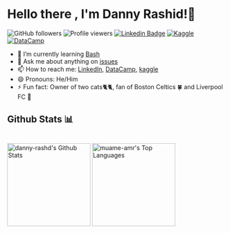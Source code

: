 # Hello there , I'm Danny Rashid!👋

![GitHub followers](https://img.shields.io/github/followers/danny-rashd?style=flat-square&label=Followers&color=blueviolet)
![Profile viewers](https://komarev.com/ghpvc/?username=danny-rashd&style=flat-square&color=green&label=Views)
[![Linkedin Badge](https://img.shields.io/badge/-dannyrashd-blue?style=flat-square&logo=Linkedin&logoColor=white&link=https://www.linkedin.com/in/dannyrashd/)](https://www.linkedin.com/in/dannyrashd/)
[![Kaggle](https://img.shields.io/badge/Kaggle-20beff?style=flat-square&logo=kaggle&logoColor=white)](https://www.kaggle.com/dannyrashd)
[![DataCamp](https://img.shields.io/badge/DataCamp-03ef62?style=flat-square&logo=datacamp&logoColor=black)](https://www.datacamp.com/profile/dannyrashd)

- 🌱 I’m currently learning [Bash](https://www.gnu.org/software/bash/)
- 💬 Ask me about anything on [issues](https://github.com/danny-rashd/danny-rashd/issues)
- 📫 How to reach me: [LinkedIn](https://www.linkedin.com/in/dannyrashd/), [DataCamp](https://www.datacamp.com/profile/dannyrashd), [kaggle](https://www.kaggle.com/dannyrashd)
- 😄 Pronouns: He/Him
- ⚡ Fun fact: Owner of two cats🐈🐈, fan of Boston Celtics 🍀 and Liverpool FC 🔴

<h2 align="left" id="danny-rashd-tech">Github Stats 📊</h2>
    <br/>
    <a href="https://github.com/anuraghazra/github-readme-stats"><img alt="danny-rashd's Github Stats" src="https://github-readme-stats-sigma-five.vercel.app/api?username=danny-rashd&show_icons=true&theme=vue-dark&bg_color=1F222E" height="192px"/></a>
    <a href="https://github.com/anuraghazra/github-readme-stats"><img alt="muame-amr's Top Languages" src="https://github-readme-stats-sigma-five.vercel.app/api/top-langs/?username=danny-rashd&langs_count=8&layout=compact&theme=vue-dark&hide_border=true&bg_color=1F222E&icon_color=F8D866&hide=html,css,Jupyter%20Notebook" height="192px"/></a>
    <br/>

<!--
**danny-rashd/danny-rashd** is a ✨ _special_ ✨ repository because its `README.md` (this file) appears on your GitHub profile.

Here are some ideas to get you started:

- 🔭 I’m currently working on ...
- 🌱 I’m currently learning ...
- 👯 I’m looking to collaborate on ...
- 🤔 I’m looking for help with ...
- 💬 Ask me about ...
- 📫 How to reach me: ...
- 😄 Pronouns: ...
- ⚡ Fun fact: ...
-->
